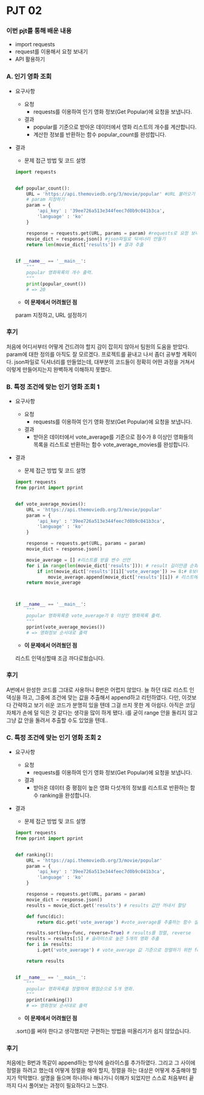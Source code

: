# PJT 02

### 이번 pjt를 통해 배운 내용

- import requests
- request를 이용해서 요청 보내기
- API 활용하기



### A. 인기 영화 조회

- 요구사항

  - 요청
    - requests를 이용하여 인기 영화 정보(Get Popular)에 요청을 보냅니다.
  - 결과
    - popular를 기준으로 받아온 데이터에서 영화 리스트의 개수를 계산합니다.
    - 계산한 정보를 반환하는 함수 popular_count를 완성합니다.

- 결과

  - 문제 접근 방법 및 코드 설명

  ```python
  import requests
  
  
  def popular_count():
      URL = 'https://api.themoviedb.org/3/movie/popular' #URL 불러오기
      # param 지정하기
      param = {
          'api_key' : '39ee726a513e344feec7d0b9c041b3ca', 
          'language' : 'ko'
      }
  
      response = requests.get(URL, params = param) #requests로 요청 보내기
      movie_dict = response.json() #json파일로 딕셔너리 만들기
      return len(movie_dict['results']) # 결과 추출
      
  
  if __name__ == '__main__':
      """
      popular 영화목록의 개수 출력.
      """
      print(popular_count())
      # => 20
  
  ```

  

  

  - **이 문제에서 어려웠던 점**

  param 지정하고, URL 설정하기



### 후기

처음에 어디서부터 어떻게 건드려야 할지 감이 잡히지 않아서 팀원의 도움을 받았다. param에 대한 정의를 아직도 잘 모르겠다. 프로젝트를 끝내고 나서 좀더 공부할 계획이다. json파일로 딕셔너리를 만들었는데, 대부분의 코드들이 정확히 어떤 과정을 거쳐서 이렇게 만들어지는지 완벽하게 이해하지 못했다.



### B. 특정 조건에 맞는 인기 영화 조회 1

- 요구사항

  - 요청
    - requests를 이용하여 인기 영화 정보(Get Popular)에 요청을 보냅니다.
  - 결과
    -  받아온 데이터에서 vote_average를 기준으로 점수가 8 이상인 영화들의 목록을 리스트로 반환하는 함수 vote_average_movies를 완성합니다.

- 결과

  - 문제 접근 방법 및 코드 설명

  ```python
  import requests
  from pprint import pprint
  
  
  def vote_average_movies():
      URL = 'https://api.themoviedb.org/3/movie/popular'
      param = {
          'api_key' : '39ee726a513e344feec7d0b9c041b3ca', 
          'language' : 'ko'
      }
  
      response = requests.get(URL, params = param)
      movie_dict = response.json()
  
      movie_average = [] #리스트를 받을 변수 선언
      for i in range(len(movie_dict['results'])): # result 길이만큼 순회하는 i 설정
          if int(movie_dict['results'][i]['vote_average']) >= 8:# 8보다 큰 값 추출
              movie_average.append(movie_dict['results'][i]) # 리스트에 append
      return movie_average
  
  
  
  if __name__ == '__main__':
      """
      popular 영화목록중 vote_average가 8 이상인 영화목록 출력.
      """
      pprint(vote_average_movies())
      # => 영화정보 순서대로 출력
  ```

  

  - **이 문제에서 어려웠던 점**

  리스트 인덱싱할때 조금 까다로웠습니다.

  

### 후기

A번에서 완성한 코드를 그대로 사용하니 B번은 어렵지 않았다. 늘 하던 대로 리스트 인덱싱을 하고, 그중에 조건에 맞는 값을 추출해서 append하고 리턴하였다. 다만, 이것보다 간략하고 보기 쉬운 코드가 분명히 있을 텐데 그걸 쓰지 못한 게 아쉽다. 아직은 코딩 자체가 손에 덜 익은 것 같다는 생각을 많이 하게 됐다. i를 굳이 range 안을 돌리지 않고 그냥 값 안을 돌려서 추출할 수도 있었을 텐데.. 



### C. 특정 조건에 맞는 인기 영화 조회 2

- 요구사항

  - 요청
    - requests를 이용하여 인기 영화 정보(Get Popular)에 요청을 보냅니다.
  - 결과
    - 받아온 데이터 중 평점이 높은 영화 다섯개의 정보를 리스트로 반환하는 함수 ranking을 완성합니다.

- 결과

  - 문제 접근 방법 및 코드 설명

  ```python
  import requests
  from pprint import pprint
  
  
  def ranking():
      URL = 'https://api.themoviedb.org/3/movie/popular'
      param = {
          'api_key' : '39ee726a513e344feec7d0b9c041b3ca', 
          'language' : 'ko'
      }
  
      response = requests.get(URL, params = param)
      movie_dict = response.json() 
      results = movie_dict.get('results') # results 값만 꺼내서 할당
  
      def func(dic): 
          return dic.get('vote_average') #vote_average를 추출하는 함수 설정
  
      results.sort(key=func, reverse=True) # results를 정렬, reverse
      results = results[:5] # 슬라이스로 높은 5개의 영화 추출
      for i in results:
          i.get('vote_average') # vote_average 값 기준으로 정렬하기 위한 for문
  
      return results
  
  
  if __name__ == '__main__':
      """
      popular 영화목록을 정렬하여 평점순으로 5개 영화.
      """
      pprint(ranking())
      # => 영화정보 순서대로 출력
  
  ```

  

  - **이 문제에서 어려웠던 점**

  .sort()를 써야 한다고 생각했지만 구현하는 방법을 떠올리기가 쉽지 않았습니다.

  


### 후기

처음에는 B번과 똑같이 append하는 방식에 슬라이스를 추가하였다. 그리고 그 사이에 정렬을 하려고 했는데 어떻게 정렬을 해야 할지, 정렬을 하는 대상은 어떻게 추출해야 할지가 막막했다. 설명을 들으며 하나하나 해나가니 이해가 되었지만 스스로 처음부터 끝까지 다시 풀어보는 과정이 필요하다고 느꼈다.





